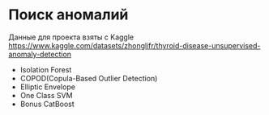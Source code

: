 # Поиск аномалий
Данные для проекта взяты с Kaggle https://www.kaggle.com/datasets/zhonglifr/thyroid-disease-unsupervised-anomaly-detection

- Isolation Forest
- COPOD(Copula-Based Outlier Detection)
- Elliptic Envelope
- One Class SVM 
- Bonus CatBoost
